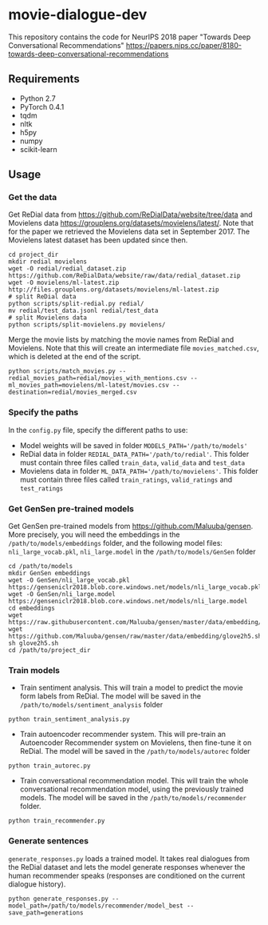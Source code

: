 # movie-dialogue-dev

This repository contains the code for NeurIPS 2018 paper "Towards Deep Conversational Recommendations" 
https://papers.nips.cc/paper/8180-towards-deep-conversational-recommendations

## Requirements

- Python 2.7
- PyTorch 0.4.1
- tqdm
- nltk
- h5py
- numpy
- scikit-learn

## Usage

### Get the data
Get ReDial data from https://github.com/ReDialData/website/tree/data and Movielens data https://grouplens.org/datasets/movielens/latest/. Note that for the paper we retrieved the Movielens
data set in September 2017. The Movielens latest dataset has been updated since then.
```
cd project_dir
mkdir redial movielens
wget -O redial/redial_dataset.zip https://github.com/ReDialData/website/raw/data/redial_dataset.zip
wget -O movielens/ml-latest.zip http://files.grouplens.org/datasets/movielens/ml-latest.zip
# split ReDial data
python scripts/split-redial.py redial/
mv redial/test_data.jsonl redial/test_data
# split Movielens data
python scripts/split-movielens.py movielens/
```

Merge the movie lists by matching the movie names from ReDial and Movielens. Note that this will create an intermediate file `movies_matched.csv`, which is deleted at the end of the script.
```
python scripts/match_movies.py --redial_movies_path=redial/movies_with_mentions.csv --ml_movies_path=movielens/ml-latest/movies.csv --destination=redial/movies_merged.csv
```

### Specify the paths

In the `config.py` file, specify the different paths to use:

- Model weights will be saved in folder `MODELS_PATH='/path/to/models'`
- ReDial data in folder `REDIAL_DATA_PATH='/path/to/redial'`.
This folder must contain three files called `train_data`, `valid_data` and `test_data`
- Movielens data in folder `ML_DATA_PATH='/path/to/movielens'`.
This folder must contain three files called `train_ratings`, `valid_ratings` and `test_ratings`

### Get GenSen pre-trained models

Get GenSen pre-trained models from https://github.com/Maluuba/gensen.
More precisely, you will need the embeddings in the `/path/to/models/embeddings` folder, and 
the following model files: `nli_large_vocab.pkl`, `nli_large.model` in the `/path/to/models/GenSen` folder
```
cd /path/to/models
mkdir GenSen embeddings
wget -O GenSen/nli_large_vocab.pkl https://genseniclr2018.blob.core.windows.net/models/nli_large_vocab.pkl
wget -O GenSen/nli_large.model https://genseniclr2018.blob.core.windows.net/models/nli_large.model
cd embeddings
wget https://raw.githubusercontent.com/Maluuba/gensen/master/data/embedding/glove2h5.py
wget https://github.com/Maluuba/gensen/raw/master/data/embedding/glove2h5.sh
sh glove2h5.sh
cd /path/to/project_dir
```

### Train models

- Train sentiment analysis. This will train a model to predict the movie form labels from ReDial.
The model will be saved in the `/path/to/models/sentiment_analysis` folder
```
python train_sentiment_analysis.py
```
- Train autoencoder recommender system. This will pre-train an Autoencoder Recommender system on Movielens, then fine-tune it on ReDial.
The model will be saved in the `/path/to/models/autorec` folder 
```
python train_autorec.py
```
- Train conversational recommendation model. This will train the whole conversational recommendation model, using the previously trained models.
 The model will be saved in the `/path/to/models/recommender` folder.
```
python train_recommender.py
```

### Generate sentences
`generate_responses.py` loads a trained model. 
It takes real dialogues from the ReDial dataset and lets the model generate responses whenever the human recommender speaks
(responses are conditioned on the current dialogue history).
```
python generate_responses.py --model_path=/path/to/models/recommender/model_best --save_path=generations
```
